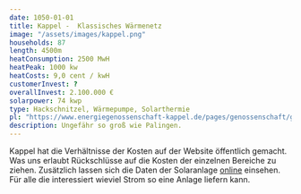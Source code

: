 ```yaml
---
date: 1050-01-01
title: Kappel -  Klassisches Wärmenetz
image: "/assets/images/kappel.png"
households: 87
length: 4500m
heatConsumption: 2500 MwH 
heatPeak: 1000 kw 
heatCosts: 9,0 cent / kwH
customerInvest: ?
overallInvest: 2.100.000 €
solarpower: 74 kwp
type: Hackschnitzel, Wärmepumpe, Solarthermie
pl: "https://www.energiegenossenschaft-kappel.de/pages/genossenschaft/geschichte.php"
description: Ungefähr so groß wie Palingen.
---
```


Kappel hat die Verhältnisse der Kosten auf der Website öffentlich gemacht. Was uns erlaubt Rückschlüsse auf die Kosten der einzelnen Bereiche zu ziehen. 
Zusätzlich lassen sich die Daten der Solaranlage [online](https://www.sunnyportal.com/Templates/PublicPage.aspx?page=e9dc10bf-e636-47a4-9ada-6b6caec132d8) einsehen. Für alle die interessiert wieviel Strom so eine Anlage liefern kann. 

